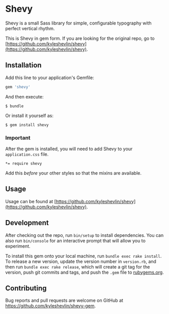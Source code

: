 # Shevy

Shevy is a small Sass library for simple, configurable typography with perfect vertical rhythm.

This is Shevy in gem form. If you are looking for the original repo, go to [https://github.com/kyleshevlin/shevy](https://github.com/kyleshevlin/shevy).

## Installation

Add this line to your application's Gemfile:

```ruby
gem 'shevy'
```

And then execute:

    $ bundle

Or install it yourself as:

    $ gem install shevy

### Important

After the gem is installed, you will need to add Shevy to your `application.css` file.

```
*= require shevy
```

Add this _before_ your other styles so that the mixins are available.

## Usage

Usage can be found at [https://github.com/kyleshevlin/shevy](https://github.com/kyleshevlin/shevy).

## Development

After checking out the repo, run `bin/setup` to install dependencies. You can also run `bin/console` for an interactive prompt that will allow you to experiment.

To install this gem onto your local machine, run `bundle exec rake install`. To release a new version, update the version number in `version.rb`, and then run `bundle exec rake release`, which will create a git tag for the version, push git commits and tags, and push the `.gem` file to [rubygems.org](https://rubygems.org).

## Contributing

Bug reports and pull requests are welcome on GitHub at https://github.com/kyleshevlin/shevy-gem.

